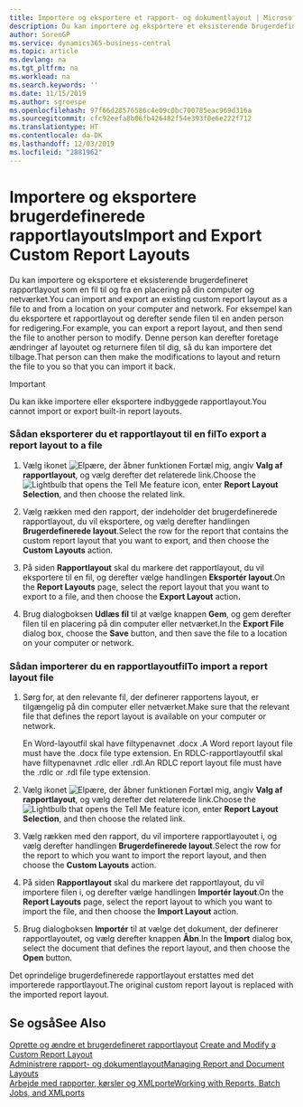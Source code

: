 ```yaml
---
title: Importere og eksportere et rapport- og dokumentlayout | Microsoft Docs
description: Du kan importere og eksportere et eksisterende brugerdefineret rapportlayout som en fil til og fra en placering på din computer og netværket.
author: SorenGP
ms.service: dynamics365-business-central
ms.topic: article
ms.devlang: na
ms.tgt_pltfrm: na
ms.workload: na
ms.search.keywords: ''
ms.date: 11/15/2019
ms.author: sgroespe
ms.openlocfilehash: 97f66d28576586c4e09c0bc700785eac969d316a
ms.sourcegitcommit: cfc92eefa8b06fb426482f54e393f0e6e222f712
ms.translationtype: HT
ms.contentlocale: da-DK
ms.lasthandoff: 12/03/2019
ms.locfileid: "2881962"
---
```

# <a name="import-and-export-custom-report-layouts"></a><span data-ttu-id="5289f-103">Importere og eksportere brugerdefinerede rapportlayouts</span><span class="sxs-lookup"><span data-stu-id="5289f-103">Import and Export Custom Report Layouts</span></span>
<span data-ttu-id="5289f-104">Du kan importere og eksportere et eksisterende brugerdefineret rapportlayout som en fil til og fra en placering på din computer og netværket.</span><span class="sxs-lookup"><span data-stu-id="5289f-104">You can import and export an existing custom report layout as a file to and from a location on your computer and network.</span></span> <span data-ttu-id="5289f-105">For eksempel kan du eksportere et rapportlayout og derefter sende filen til en anden person for redigering.</span><span class="sxs-lookup"><span data-stu-id="5289f-105">For example, you can export a report layout, and then send the file to another person to modify.</span></span> <span data-ttu-id="5289f-106">Denne person kan derefter foretage ændringer af layoutet og returnere filen til dig, så du kan importere det tilbage.</span><span class="sxs-lookup"><span data-stu-id="5289f-106">That person can then make the modifications to layout and return the file to you so that you can import it back.</span></span>  

> [!IMPORTANT]  
>  <span data-ttu-id="5289f-107">Du kan ikke importere eller eksportere indbyggede rapportlayout.</span><span class="sxs-lookup"><span data-stu-id="5289f-107">You cannot import or export built-in report layouts.</span></span>  

### <a name="to-export-a-report-layout-to-a-file"></a><span data-ttu-id="5289f-108">Sådan eksporterer du et rapportlayout til en fil</span><span class="sxs-lookup"><span data-stu-id="5289f-108">To export a report layout to a file</span></span>  

1.  <span data-ttu-id="5289f-109">Vælg ikonet ![Elpære, der åbner funktionen Fortæl mig](media/ui-search/search_small.png "Fortæl mig, hvad du vil foretage dig"), angiv **Valg af rapportlayout**, og vælg derefter det relaterede link.</span><span class="sxs-lookup"><span data-stu-id="5289f-109">Choose the ![Lightbulb that opens the Tell Me feature](media/ui-search/search_small.png "Tell me what you want to do") icon, enter **Report Layout Selection**, and then choose the related link.</span></span>  

2.  <span data-ttu-id="5289f-110">Vælg rækken med den rapport, der indeholder det brugerdefinerede rapportlayout, du vil eksportere, og vælg derefter handlingen **Brugerdefinerede layout**.</span><span class="sxs-lookup"><span data-stu-id="5289f-110">Select the row for the report that contains the custom report layout that you want to export, and then choose the **Custom Layouts** action.</span></span>  

3.  <span data-ttu-id="5289f-111">På siden **Rapportlayout** skal du markere det rapportlayout, du vil eksportere til en fil, og derefter vælge handlingen **Eksportér layout**.</span><span class="sxs-lookup"><span data-stu-id="5289f-111">On the **Report Layouts** page, select the report layout that you want to export to a file, and then choose the **Export Layout** action.</span></span>  

4.  <span data-ttu-id="5289f-112">Brug dialogboksen **Udlæs fil** til at vælge knappen **Gem**, og gem derefter filen til en placering på din computer eller netværket.</span><span class="sxs-lookup"><span data-stu-id="5289f-112">In the **Export File** dialog box, choose the **Save** button, and then save the file to a location on your computer or network.</span></span>  

### <a name="to-import-a-report-layout-file"></a><span data-ttu-id="5289f-113">Sådan importerer du en rapportlayoutfil</span><span class="sxs-lookup"><span data-stu-id="5289f-113">To import a report layout file</span></span>  

1.  <span data-ttu-id="5289f-114">Sørg for, at den relevante fil, der definerer rapportens layout, er tilgængelig på din computer eller netværket.</span><span class="sxs-lookup"><span data-stu-id="5289f-114">Make sure that the relevant file that defines the report layout is available on your computer or network.</span></span>  

     <span data-ttu-id="5289f-115">En Word-layoutfil skal have filtypenavnet .docx .</span><span class="sxs-lookup"><span data-stu-id="5289f-115">A Word report layout file must have the .docx file type extension.</span></span> <span data-ttu-id="5289f-116">En RDLC-rapportlayoutfil skal have filtypenavnet .rdlc eller .rdl.</span><span class="sxs-lookup"><span data-stu-id="5289f-116">An RDLC report layout file must have the .rdlc or .rdl file type extension.</span></span>  

2.  <span data-ttu-id="5289f-117">Vælg ikonet ![Elpære, der åbner funktionen Fortæl mig](media/ui-search/search_small.png "Fortæl mig, hvad du vil foretage dig"), angiv **Valg af rapportlayout**, og vælg derefter det relaterede link.</span><span class="sxs-lookup"><span data-stu-id="5289f-117">Choose the ![Lightbulb that opens the Tell Me feature](media/ui-search/search_small.png "Tell me what you want to do") icon, enter **Report Layout Selection**, and then choose the related link.</span></span>  

3.  <span data-ttu-id="5289f-118">Vælg rækken med den rapport, du vil importere rapportlayoutet i, og vælg derefter handlingen **Brugerdefinerede layout**.</span><span class="sxs-lookup"><span data-stu-id="5289f-118">Select the row for the report to which you want to import the report layout, and then choose the **Custom Layouts** action.</span></span>  

4.  <span data-ttu-id="5289f-119">På siden **Rapportlayout** skal du markere det rapportlayout, du vil importere filen i, og derefter vælge handlingen **Importér layout**.</span><span class="sxs-lookup"><span data-stu-id="5289f-119">On the **Report Layouts** page, select the report layout to which you want to import the file, and then choose the **Import Layout** action.</span></span>  

5.  <span data-ttu-id="5289f-120">Brug dialogboksen **Importér** til at vælge det dokument, der definerer rapportlayoutet, og vælg derefter knappen **Åbn**.</span><span class="sxs-lookup"><span data-stu-id="5289f-120">In the **Import** dialog box, select the document that defines the report layout, and then choose the **Open** button.</span></span>  

 <span data-ttu-id="5289f-121">Det oprindelige brugerdefinerede rapportlayout erstattes med det importerede rapportlayout.</span><span class="sxs-lookup"><span data-stu-id="5289f-121">The original custom report layout is replaced with the imported report layout.</span></span>  

## <a name="see-also"></a><span data-ttu-id="5289f-122">Se også</span><span class="sxs-lookup"><span data-stu-id="5289f-122">See Also</span></span>  
 <span data-ttu-id="5289f-123">[Oprette og ændre et brugerdefineret rapportlayout](ui-how-create-custom-report-layout.md) </span><span class="sxs-lookup"><span data-stu-id="5289f-123">[Create and Modify a Custom Report Layout](ui-how-create-custom-report-layout.md) </span></span>  
 [<span data-ttu-id="5289f-124">Administrere rapport- og dokumentlayout</span><span class="sxs-lookup"><span data-stu-id="5289f-124">Managing Report and Document Layouts</span></span>](ui-manage-report-layouts.md)  
 [<span data-ttu-id="5289f-125">Arbejde med rapporter, kørsler og XMLporte</span><span class="sxs-lookup"><span data-stu-id="5289f-125">Working with Reports, Batch Jobs, and XMLports</span></span>](ui-work-report.md)    
